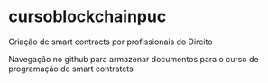 # cursoblockchainpuc

Criação de smart contracts por profissionais do Direito 

Navegação no github para armazenar documentos para o curso de programação de smart contratcts

